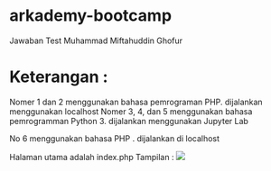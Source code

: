# arkademy-bootcamp
Jawaban Test Muhammad Miftahuddin Ghofur

# Keterangan :
Nomer 1 dan 2 menggunakan bahasa pemrograman PHP. dijalankan menggunakan localhost
Nomer 3, 4, dan 5 menggunakan bahasa pemrogramman Python 3. dijalankan menggunakan Jupyter Lab

No 6 
menggunakan bahasa PHP . dijalankan di localhost

Halaman utama adalah index.php
Tampilan : 
<img src="index"> 

